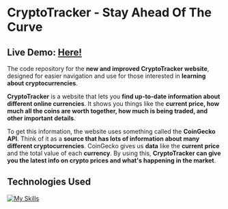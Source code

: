# CryptoTracker - Stay Ahead Of The Curve

## Live Demo: [Here!](https://cryptotracker-sohaibdevv.netlify.app/)

The code repository for the **new and improved CryptoTracker website**, designed for easier navigation and use for those interested in **learning about cryptocurrencies**.

**CryptoTracker** is a website that lets you **find up-to-date information about different online currencies**. It shows you things like the **current price, how much all the coins are worth together, how much is being traded, and other important details**.

To get this information, the website uses something called the **CoinGecko API**. Think of it as a **source that has lots of information about many different cryptocurrencies**. CoinGecko gives us **data** like the **current price** and the total value of each **currency**. By using this, **CryptoTracker can give you the latest info on crypto prices and what's happening in the market**.

## Technologies Used
[![My Skills](https://skillicons.dev/icons?i=react,scss,git,netlify)](https://skillicons.dev)
